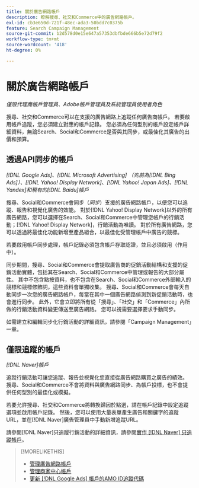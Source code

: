 ```yaml
---
title: 關於廣告網路帳戶
description: 瞭解搜尋、社交和Commerce中的廣告網路帳戶。
exl-id: cb3e650d-721f-48ec-ada3-50bdd7c0375b
feature: Search Campaign Management
source-git-commit: b2d578d0e15e647a57353dbfbde666b5e72d79f2
workflow-type: tm+mt
source-wordcount: '418'
ht-degree: 0%

---
```


# 關於廣告網路帳戶

*僅限代理商帳戶管理員、Adobe帳戶管理員及系統管理員使用者角色*

搜尋、社交和Commerce可以在支援的廣告網路上追蹤任何廣告商帳戶。 若要啟用帳戶追蹤，您必須建立對應的帳戶記錄。 您必須為任何型別的帳戶設定帳戶詳細資料，無論Search、Social和Commerce是否與其同步，或最佳化其廣告的出價和預算。

## 透過API同步的帳戶

*[!DNL Google Ads]、[!DNL Microsoft Advertising] （先前為[!DNL Bing Ads]）、[!DNL Yahoo! Display Network]、[!DNL Yahoo! Japan Ads]、[!DNL Yandex]和現有的[!DNL Baidu]帳戶*

搜尋、Social和Commerce會同步（*同步*）支援的廣告網路帳戶，以便您可以追蹤、報告和視覺化廣告的效能。 對於[!DNL Yahoo! Display Network]以外的所有廣告網路，您可以選擇在Search、Social和Commerce中管理您帳戶的行銷活動；[!DNL Yahoo! Display Network]，行銷活動為唯讀。 對於所有廣告網路，您可以透過將最佳化功能新增至產品組合，以最佳化受管理帳戶中廣告的競標。

若要啟用帳戶同步處理，帳戶記錄必須包含帳戶存取認證，並且必須啟用（作用中）。

同步期間，搜尋、Social和Commerce會提取廣告商的促銷活動結構和支援的促銷活動實體，包括其在Search、Social和Commerce中管理或報告的大部分屬性。 其中不包含點按資料，也不包含在Search、Social和Commerce外部輸入的競標和競標修飾詞，這些資料會單獨收集。 搜尋、Social和Commerce會每天自動同步一次您的廣告網路帳戶，每當在其中一個廣告網路偵測到新促銷活動時，也會進行同步。 此外，它會立即將所有從「搜尋」、「社交」和「Commerce」內所做的行銷活動資料變更傳送至廣告網路。 您可以視需要選擇要求手動同步。

如需建立和編輯同步化行銷活動的詳細資訊，請參閱「Campaign Management」一章。

## 僅限追蹤的帳戶

*[!DNL Naver]帳戶*

追蹤行銷活動可讓您追蹤、報告並視覺化您直接從廣告網路購買之廣告的績效。 搜尋、Social和Commerce不會將資料與廣告網路同步、為帳戶投標，也不會提供任何型別的最佳化或模擬。

若要允許搜尋、社交和Commerce將轉換歸因於點選，請在帳戶記錄中設定追蹤選項並啟用帳戶記錄。 然後，您可以使用大量表單產生廣告和關鍵字的追蹤URL，並在[!DNL Naver]廣告管理員中手動新增追蹤URL。

請參閱[!DNL Naver]只追蹤行銷活動的詳細資訊，請參閱[實作 [!DNL Naver] 只追蹤帳戶](/help/search-social-commerce/campaign-management/naver-tracking-only-account-implement.md)。

>[!MORELIKETHIS]
>
>* [管理廣告網路帳戶](ad-network-account-manage.md)
>* [管理商家中心帳戶](merchant-account-manage.md)
>* [更新 [!DNL Google Ads] 帳戶的AMO ID追蹤代碼](update-amo-id-google.md)
